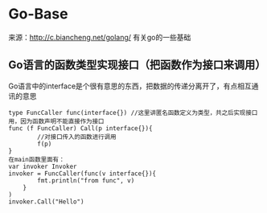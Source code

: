 # Go-Base
来源：http://c.biancheng.net/golang/
有关go的一些基础

## Go语言的函数类型实现接口（把函数作为接口来调用）
Go语言中的interface是个很有意思的东西，把数据的传递分离开了，有点相互通讯的意思

    type FuncCaller func(interface{}) //这里讲匿名函数定义为类型，共之后实现接口用，因为函数声明不能直接作为接口    
    func (f FuncCaller) Call(p interface{}){
            //对接口传入的函数进行调用
            f(p)
    }
    在main函数里面有：
    var invoker Invoker
    invoker = FuncCaller(func(v interface{}){
            fmt.println("from func", v)
        }
    )
    invoker.Call("Hello")
    
    
    
